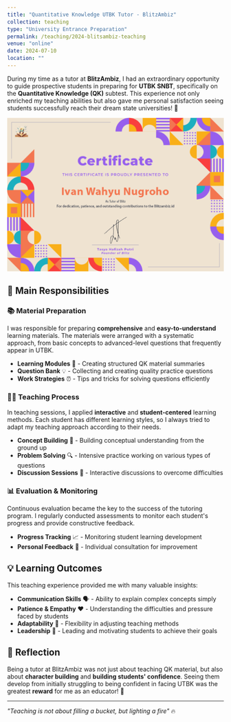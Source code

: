 ```yaml
---
title: "Quantitative Knowledge UTBK Tutor - BlitzAmbiz"
collection: teaching
type: "University Entrance Preparation"
permalink: /teaching/2024-blitsambiz-teaching
venue: "online"
date: 2024-07-10
location: ""
---
```


During my time as a tutor at **BlitzAmbiz**, I had an extraordinary opportunity to guide prospective students in preparing for **UTBK SNBT**, specifically on the **Quantitative Knowledge (QK)** subtest. This experience not only enriched my teaching abilities but also gave me personal satisfaction seeing students successfully reach their dream state universities! 🚀

![BlitzAmbiz Certificate](/images/blitzambiz-1.png)

## 🎯 Main Responsibilities

### 📚 Material Preparation

I was responsible for preparing **comprehensive** and **easy-to-understand** learning materials. The materials were arranged with a systematic approach, from basic concepts to advanced-level questions that frequently appear in UTBK.

- **Learning Modules** 📖 - Creating structured QK material summaries
- **Question Bank** 💡 - Collecting and creating quality practice questions
- **Work Strategies** ⏰ - Tips and tricks for solving questions efficiently

### 👨‍🏫 Teaching Process

In teaching sessions, I applied **interactive** and **student-centered** learning methods. Each student has different learning styles, so I always tried to adapt my teaching approach according to their needs.

- **Concept Building** 🧱 - Building conceptual understanding from the ground up
- **Problem Solving** 🔍 - Intensive practice working on various types of questions
- **Discussion Sessions** 💬 - Interactive discussions to overcome difficulties

### 📊 Evaluation & Monitoring

Continuous evaluation became the key to the success of the tutoring program. I regularly conducted assessments to monitor each student's progress and provide constructive feedback.

- **Progress Tracking** 📈 - Monitoring student learning development
- **Personal Feedback** 🎯 - Individual consultation for improvement

## 💡 Learning Outcomes

This teaching experience provided me with many valuable insights:

- **Communication Skills** 🗣️ - Ability to explain complex concepts simply
- **Patience & Empathy** ❤️ - Understanding the difficulties and pressure faced by students
- **Adaptability** 🔄 - Flexibility in adjusting teaching methods
- **Leadership** 👑 - Leading and motivating students to achieve their goals

## 🌟 Reflection

Being a tutor at BlitzAmbiz was not just about teaching QK material, but also about **character building** and **building students' confidence**. Seeing them develop from initially struggling to being confident in facing UTBK was the greatest **reward** for me as an educator! 🙏

---

_"Teaching is not about filling a bucket, but lighting a fire"_ 🔥

